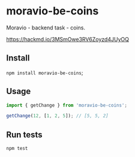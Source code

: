 # moravio-be-coins
Moravio - backend task - coins.

https://hackmd.io/3MSmOwe3RV6Zoyzd4JUyOQ

## Install
`npm install moravio-be-coins`;

## Usage
```ts
import { getChange } from 'moravio-be-coins';

getChange(12, [1, 2, 5]); // [5, 5, 2]
```

## Run tests
`npm test`
